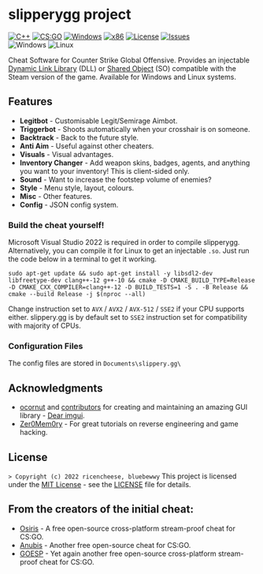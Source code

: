 # slipperygg project 
[![C++](https://img.shields.io/badge/language-C%2B%2B-%23f34b7d.svg?style=plastic)](https://en.wikipedia.org/wiki/C%2B%2B) 
[![CS:GO](https://img.shields.io/badge/game-CS%3AGO-yellow.svg?style=plastic)](https://store.steampowered.com/app/730/CounterStrike_Global_Offensive/) 
[![Windows](https://img.shields.io/badge/platform-Windows-0078d7.svg?style=plastic)](https://en.wikipedia.org/wiki/Microsoft_Windows) 
[![x86](https://img.shields.io/badge/arch-x86-red.svg?style=plastic)](https://en.wikipedia.org/wiki/X86) 
[![License](https://img.shields.io/github/license/ricencheese/slipperygg.svg?style=plastic)](LICENSE)
[![Issues](https://img.shields.io/github/issues/ricencheese/slipperygg.svg?style=plastic)](https://github.com/ricencheese/slipperygg/issues)
<br>![Windows](https://github.com/ricencheese/slipperygg/workflows/Windows/badge.svg?branch=master&event=push)
![Linux](https://github.com/ricencheese/slipperygg/workflows/Linux/badge.svg?branch=master&event=push)

Cheat Software for Counter Strike Global Offensive. Provides an injectable [Dynamic Link Library](https://en.wikipedia.org/wiki/Dynamic-link_library) (DLL) or [Shared Object](https://superuser.com/a/71408) (SO) compatible with the Steam version of the game. Available for Windows and Linux systems.

## Features
*   **Legitbot** - Customisable Legit/Semirage Aimbot.
*   **Triggerbot** - Shoots automatically when your crosshair is on someone.
*   **Backtrack** - Back to the future style.
*   **Anti Aim** - Useful against other cheaters.
*   **Visuals** - Visual advantages.
*   **Inventory Changer** - Add weapon skins, badges, agents, and anything you want to your inventory! This is client-sided only.
*   **Sound** - Want to increase the footstep volume of enemies?
*   **Style** - Menu style, layout, colours.
*   **Misc** - Other features.
*   **Config** - JSON config system.

### Build the cheat yourself!
Microsoft Visual Studio 2022 is required in order to compile slipperygg.
Alternatively, you can compile it for Linux to get an injectable `.so`. Just run the code below in a terminal to get it working.

    sudo apt-get update && sudo apt-get install -y libsdl2-dev libfreetype-dev clang++-12 g++-10 && cmake -D CMAKE_BUILD_TYPE=Release -D CMAKE_CXX_COMPILER=clang++-12 -D BUILD_TESTS=1 -S . -B Release && cmake --build Release -j $(nproc --all)

Change instruction set to `AVX` / `AVX2` / `AVX-512` / `SSE2` if your CPU supports either.
slippery.gg is by default set to `SSE2` instruction set for compatibility with majority of CPUs.

### Configuration Files
The config files are stored in `Documents\slippery.gg\`

## Acknowledgments
*   [ocornut](https://github.com/ocornut) and [contributors](https://github.com/ocornut/imgui/graphs/contributors) for creating and maintaining an amazing GUI library - [Dear imgui](https://github.com/ocornut/imgui).
*   [Zer0Mem0ry](https://github.com/Zer0Mem0ry) - For great tutorials on reverse engineering and game hacking.

## License
`> Copyright (c) 2022 ricencheese, bluebewwy` 
This project is licensed under the [MIT License](https://opensource.org/licenses/mit-license.php) - see the [LICENSE](https://github.com/ricencheese/slipperygg/blob/master/LICENSE) file for details.

## From the creators of the initial cheat:
*   [Osiris](https://github.com/danielkrupinski/Osiris) - A free open-source cross-platform stream-proof cheat for CS:GO.
*   [Anubis](https://github.com/danielkrupinski/Anubis) - Another free open-source cheat for CS:GO.
*   [GOESP](https://github.com/danielkrupinski/GOESP) - Yet again another free open-source cross-platform stream-proof cheat for CS:GO.
